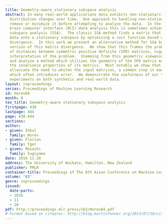 ```yaml
---
title: Geometry-aware stationary subspace analysis
abstract: In many real-world applications data exhibits non-stationarity, i.e., its
  distribution changes over time.  One approach to handling non-stationarity is to
  remove or minimize it before attempting to analyze the data.  In the context of
  brain computer interface (BCI) data analysis this is sometimes achieved using stationary
  subspace analysis (SSA).  The classic SSA method finds a matrix that projects the
  data onto a stationary subspace by optimizing a cost function based on a matrix
  divergence.  In this work we present an alternative method for SSA based on a symmetrized
  version of this matrix divergence.  We show that this frames the problem in terms
  of distances between symmetric positive definite (SPD) matrices, suggesting a geometric
  interpretation of the problem.  Stemming from this geometric viewpoint, we introduce
  and analyze a method which utilizes the geometry of the SPD matrix manifold and
  the invariance properties of its metrics.  Most notably we show that these invariances
  alleviate the need to whiten the input matrices, a common step in many SSA methods
  which often introduces error.  We demonstrate the usefulness of our technique in
  experiments on both synthetic and real-world data.
layout: inproceedings
series: Proceedings of Machine Learning Research
id: Horev84
month: 0
tex_title: Geometry-aware stationary subspace analysis
firstpage: 430
lastpage: 444
page: 430-444
sections: 
author:
- given: Inbal
  family: Horev
- given: Florian
  family: Yger
- given: Masashi
  family: Sugiyama
date: 2016-11-20
address: The University of Waikato, Hamilton, New Zealand
publisher: PMLR
container-title: Proceedings of The 8th Asian Conference on Machine Learning
volume: '63'
genre: inproceedings
issued:
  date-parts:
  - 2016
  - 11
  - 20
pdf: http://proceedings.mlr.press/v63/Horev84.pdf
# Format based on citeproc: http://blog.martinfenner.org/2013/07/30/citeproc-yaml-for-bibliographies/
---
```

